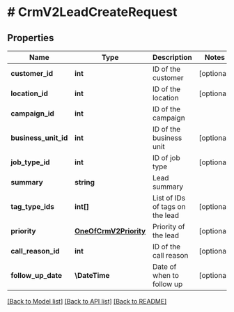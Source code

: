 # # CrmV2LeadCreateRequest

## Properties

Name | Type | Description | Notes
------------ | ------------- | ------------- | -------------
**customer_id** | **int** | ID of the customer | [optional]
**location_id** | **int** | ID of the location | [optional]
**campaign_id** | **int** | ID of the campaign |
**business_unit_id** | **int** | ID of the business unit | [optional]
**job_type_id** | **int** | ID of job type | [optional]
**summary** | **string** | Lead summary |
**tag_type_ids** | **int[]** | List of IDs of tags on the lead | [optional]
**priority** | [**OneOfCrmV2Priority**](OneOfCrmV2Priority.md) | Priority of the lead | [optional]
**call_reason_id** | **int** | ID of the call reason | [optional]
**follow_up_date** | **\DateTime** | Date of when to follow up | [optional]

[[Back to Model list]](../../README.md#models) [[Back to API list]](../../README.md#endpoints) [[Back to README]](../../README.md)
